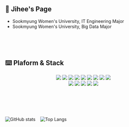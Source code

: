 <div>
  
## 💭 Jihee's Page
- Sookmyung Women's University, IT Engineering Major
- Sookmyung Women's University, Big Data Major
  
</br>


</br>
</br>

## ⌨️ Plaform & Stack
<div align="center">
  <img src="https://img.shields.io/badge/Swift-F05138?style=flat&logo=Swift&logoColor=white"/>
  <img src="https://img.shields.io/badge/Android-3DDC84?style=flat&logo=Android&logoColor=white">
  <img src="https://img.shields.io/badge/JavaScript-F7DF1E?style=flat&logo=javascript&logoColor=black">
  <img src="https://img.shields.io/badge/React-61DAFB?style=flat&logo=react&logoColor=black">
  <img src="https://img.shields.io/badge/HTML-E34F26?style=flat&logo=html5&logoColor=white">
  <img src="https://img.shields.io/badge/CSS-1572B6?style=flat&logo=css3&logoColor=white">
  <img src="https://img.shields.io/badge/Python-3776AB?style=flat&logo=python&logoColor=white"/>
  <img src="https://img.shields.io/badge/C-A8B9CC?style=flat&logo=C&logoColor=white"/>
  <img src="https://img.shields.io/badge/Java-007396?style=flat&logo=OpenJDK&logoColor=white"/>
<br>
  <img src="https://img.shields.io/badge/Git-F05032?style=flat&logo=git&logoColor=white">
  <img src="https://img.shields.io/badge/GitHub-181717?style=flat&logo=github&logoColor=white">
  <img src="https://img.shields.io/badge/Notion-000000?style=flat&logo=notion&logoColor=white">
  <img src="https://img.shields.io/badge/Discord-5865F2?style=flat&logo=discord&logoColor=white">
  <img src="https://img.shields.io/badge/Figma-F24E1E?style=flat&logo=figma&logoColor=white">
</p>

</div>


</br></br></br></br>

<div style="display: flex;">
  <img src="https://github-readme-stats.vercel.app/api?username=Anjihee&show_icons=true&theme=radical" alt="GitHub stats" />
  &nbsp;&nbsp;&nbsp;&nbsp; <!-- 간격을 원하시면 이 부분을 조정하세요 -->
  <img src="https://github-readme-stats.vercel.app/api/top-langs/?username=Anjihee" alt="Top Langs" />
</div>



</div>


